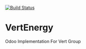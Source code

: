 [![Build Status](https://travis-ci.org/JayVora-SerpentCS/VertEnergy.svg?branch=8.0)](https://travis-ci.org/JayVora-SerpentCS/VertEnergy)


# VertEnergy
Odoo Implementation For Vert Group
